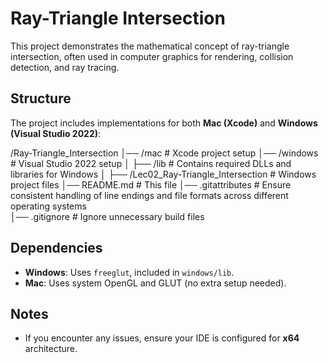 # Ray-Triangle Intersection

This project demonstrates the mathematical concept of ray-triangle intersection, often used in computer graphics for rendering, collision detection, and ray tracing.

## Structure

The project includes implementations for both **Mac (Xcode)** and **Windows (Visual Studio 2022)**:

/Ray-Triangle_Intersection 
│── /mac # Xcode project setup 
│── /windows # Visual Studio 2022 setup 
│ ├── /lib # Contains required DLLs and libraries for Windows 
│ ├── /Lec02_Ray-Triangle_Intersection # Windows project files 
│── README.md # This file 
│── .gitattributes # Ensure consistent handling of line endings and file formats across different operating systems  
│── .gitignore # Ignore unnecessary build files

## Dependencies

- **Windows**: Uses `freeglut`, included in `windows/lib`.
- **Mac**: Uses system OpenGL and GLUT (no extra setup needed).

## Notes

- If you encounter any issues, ensure your IDE is configured for **x64** architecture.